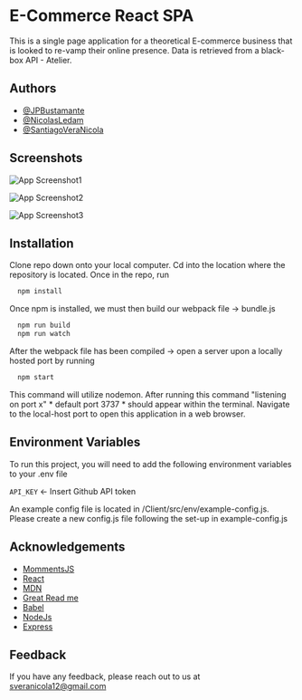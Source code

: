 
# E-Commerce React SPA

This is a single page application for a theoretical E-commerce business that is looked to re-vamp their online presence. Data is retrieved from a black-box API - Atelier.
## Authors

- [@JPBustamante](https://github.com/jpbust)
- [@NicolasLedam](https://github.com/Ledan-bot)
- [@SantiagoVeraNicola](https://github.com/sveranicola)

## Screenshots

![App Screenshot1](https://res.cloudinary.com/jpbust/image/upload/v1633102232/Screen_Shot_2021-10-01_at_10.27.49_qzckfh.jpg)

![App Screenshot2](https://res.cloudinary.com/jpbust/image/upload/v1633102506/Screen_Shot_2021-10-01_at_10.34.57_qbiixi.jpg)

![App Screenshot3](https://res.cloudinary.com/jpbust/image/upload/v1633102232/Screen_Shot_2021-10-01_at_10.28.06_l4xxiv.jpg)


## Installation

Clone repo down onto your local computer. Cd into the location where the repository is located. Once in the repo, run

```bash
  npm install
```
Once npm is installed, we must then build our webpack file -> bundle.js

```bash
  npm run build
  npm run watch
```

After the webpack file has been compiled -> open a server upon a locally hosted port by running

```bash
  npm start
```

This command will utilize nodemon. After running this command "listening on port x" * default port 3737 * should appear within the terminal.
Navigate to the local-host port to open this application in a web browser.
## Environment Variables

To run this project, you will need to add the following environment variables to your .env file

`API_KEY` <- Insert Github API token

An example config file is located in /Client/src/env/example-config.js. Please create a new config.js file following the set-up in example-config.js

## Acknowledgements

 - [MommentsJS](https://momentjs.com/)
 - [React](https://reactjs.org/docs/getting-started.html)
 - [MDN](https://developer.mozilla.org/en-US/)
 - [Great Read me](https://readme.so/)
 - [Babel](https://babeljs.io/)
 - [NodeJs](https://nodejs.org/en/)
 - [Express](https://expressjs.com/)

## Feedback

If you have any feedback, please reach out to us at sveranicola12@gmail.com

